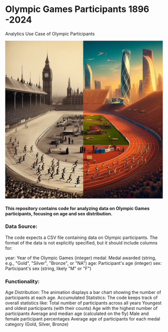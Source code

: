 # Olympic Games Participants 1896 -2024
Analytics Use Case of Olympic Participants

![Hello Olympia](pic.jpg)

#### This repository contains code for analyzing data on Olympic Games participants, focusing on age and sex distribution.

### Data Source:
The code expects a CSV file containing data on Olympic participants. The format of the data is not explicitly specified, but it should include columns for:

year: Year of the Olympic Games (integer)
medal: Medal awarded (string, e.g., "Gold", "Silver", "Bronze", or "NA")
age: Participant's age (integer)
sex: Participant's sex (string, likely "M" or "F")

### Functionality:
Age Distribution: The animation displays a bar chart showing the number of participants at each age.
Accumulated Statistics: The code keeps track of overall statistics like:
Total number of participants across all years
Youngest and oldest participants (with their counts)
Age with the highest number of participants
Average and median age (calculated on the fly)
Male and female participant percentages
Average age of participants for each medal category (Gold, Silver, Bronze)
